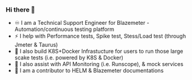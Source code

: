 ### Hi there 👋

<!--
**ImMnan/immnan** is a ✨ _special_ ✨ repository because its `README.md` (this file) appears on your GitHub profile.

Here are some ideas to get you started:
⚡ 
- 🔭 I’m currently working on ...
- 🌱 I’m currently learning ...
- 👯 I’m looking to collaborate on ...
- 🤔 I’m looking for help with ...
- 💬 Ask me about ...
- 📫 How to reach me: ...
- 😄 Pronouns: ...
-  Fun fact: ...
-->
- ♾️ I am a Technical Support Engineer for Blazemeter - Automation/continuous testing platform
- ⚡ I help with Performance tests, Spike test, Stess/Load test (through Jmeter & Taurus) 
- 🚀 I also build K8S+Docker Infrastucture for users to run those large scake tests (i.e. powered by K8S & Docker)
- 🔌 I also assist with API Monitoring (i.e. Runscope), & mock services
- 🌱 I am a contributor to HELM & Blazemeter documentations
